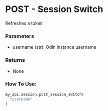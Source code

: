 # POST - Session Switch

Refreshes a token

### Parameters

* username (str): Odin instance username

### Returns

* None

### How To Use:

```python
my_api.session.post_session_switch(
  "username"
)
```

